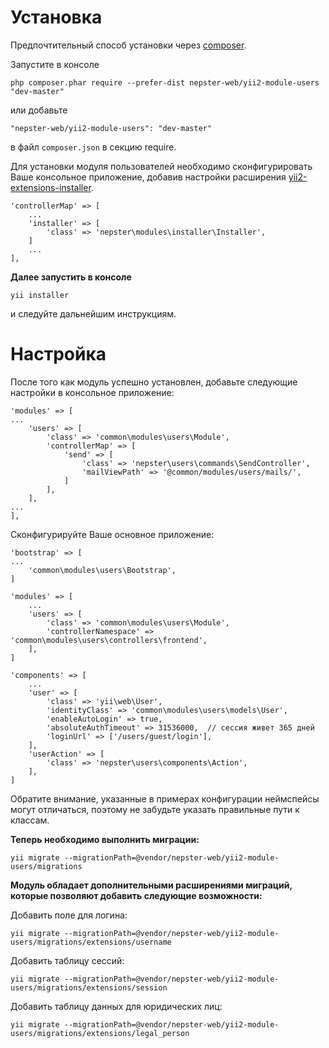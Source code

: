 # Установка

Предпочтительный способ установки через [composer](http://getcomposer.org/download/).

Запустите в консоле

```
php composer.phar require --prefer-dist nepster-web/yii2-module-users "dev-master"
```

или добавьте

```
"nepster-web/yii2-module-users": "dev-master"
```

в файл `composer.json` в секцию require.


Для установки модуля пользователей необходимо сконфигурировать Ваше консольное приложение, добавив настройки расширения [yii2-extensions-installer](https://github.com/nepster-web/yii2-extensions-installer).

```
'controllerMap' => [
    ...
    'installer' => [
        'class' => 'nepster\modules\installer\Installer',
    ]
    ...
],
```


**Далее запустить в консоле**

```
yii installer
```

и следуйте дальнейшим инструкциям.





# Настройка

После того как модуль успешно установлен, добавьте следующие настройки в консольное приложение:

```
'modules' => [
...
    'users' => [
        'class' => 'common\modules\users\Module',
        'controllerMap' => [
            'send' => [
                'class' => 'nepster\users\commands\SendController',
                'mailViewPath' => '@common/modules/users/mails/',
            ]
        ],
    ],
...
],
```

Сконфигурируйте Ваше основное приложение:

```
'bootstrap' => [
...
    'common\modules\users\Bootstrap',
]
```

```
'modules' => [
    ...
    'users' => [
        'class' => 'common\modules\users\Module',
        'controllerNamespace' => 'common\modules\users\controllers\frontend',
    ],
]
```

```
'components' => [
    ...
    'user' => [
        'class' => 'yii\web\User',
        'identityClass' => 'common\modules\users\models\User',
        'enableAutoLogin' => true,
        'absoluteAuthTimeout' => 31536000,  // сессия живет 365 дней
        'loginUrl' => ['/users/guest/login'],
    ],
    'userAction' => [
        'class' => 'nepster\users\components\Action',
    ],
]
```

Обратите внимание, указанные в примерах конфигурации неймспейсы могут отличаться, поэтому не забудьте указать правильные пути к классам.


**Теперь необходимо выполнить миграции:**

```
yii migrate --migrationPath=@vendor/nepster-web/yii2-module-users/migrations
```

**Модуль обладает дополнительными расширениями миграций, которые позволяют добавить следующие возможности:**

Добавить поле для логина:
```
yii migrate --migrationPath=@vendor/nepster-web/yii2-module-users/migrations/extensions/username
```

Добавить таблицу сессий:
```
yii migrate --migrationPath=@vendor/nepster-web/yii2-module-users/migrations/extensions/session
```

Добавить таблицу данных для юридических лиц:
```
yii migrate --migrationPath=@vendor/nepster-web/yii2-module-users/migrations/extensions/legal_person
```